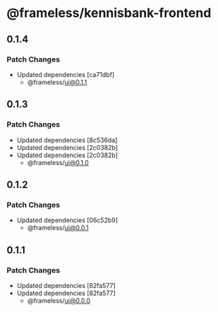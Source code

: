 # @frameless/kennisbank-frontend

## 0.1.4

### Patch Changes

- Updated dependencies [ca71dbf]
  - @frameless/ui@0.1.1

## 0.1.3

### Patch Changes

- Updated dependencies [8c536da]
- Updated dependencies [2c0382b]
- Updated dependencies [2c0382b]
  - @frameless/ui@0.1.0

## 0.1.2

### Patch Changes

- Updated dependencies [06c52b9]
  - @frameless/ui@0.0.1

## 0.1.1

### Patch Changes

- Updated dependencies [82fa577]
- Updated dependencies [82fa577]
  - @frameless/ui@0.0.0
